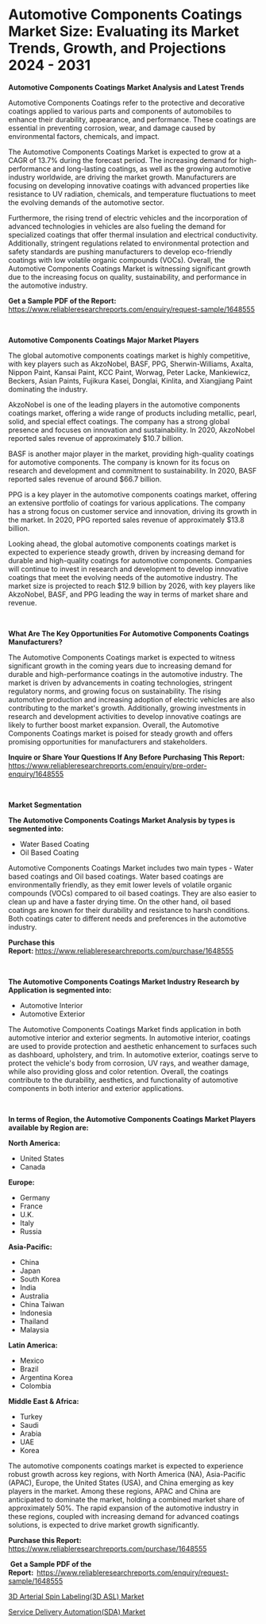 <p><h1>Automotive Components Coatings Market Size: Evaluating its Market Trends, Growth, and Projections 2024 - 2031</h1></p><p><strong>Automotive Components Coatings Market Analysis and Latest Trends</strong></p>
<p><p>Automotive Components Coatings refer to the protective and decorative coatings applied to various parts and components of automobiles to enhance their durability, appearance, and performance. These coatings are essential in preventing corrosion, wear, and damage caused by environmental factors, chemicals, and impact.</p><p>The Automotive Components Coatings Market is expected to grow at a CAGR of 13.7% during the forecast period. The increasing demand for high-performance and long-lasting coatings, as well as the growing automotive industry worldwide, are driving the market growth. Manufacturers are focusing on developing innovative coatings with advanced properties like resistance to UV radiation, chemicals, and temperature fluctuations to meet the evolving demands of the automotive sector.</p><p>Furthermore, the rising trend of electric vehicles and the incorporation of advanced technologies in vehicles are also fueling the demand for specialized coatings that offer thermal insulation and electrical conductivity. Additionally, stringent regulations related to environmental protection and safety standards are pushing manufacturers to develop eco-friendly coatings with low volatile organic compounds (VOCs). Overall, the Automotive Components Coatings Market is witnessing significant growth due to the increasing focus on quality, sustainability, and performance in the automotive industry.</p></p>
<p><strong>Get a Sample PDF of the Report:&nbsp;</strong> <a href="https://www.reliableresearchreports.com/enquiry/request-sample/1648555">https://www.reliableresearchreports.com/enquiry/request-sample/1648555</a></p>
<p>&nbsp;</p>
<p><strong>Automotive Components Coatings Major Market Players</strong></p>
<p><p>The global automotive components coatings market is highly competitive, with key players such as AkzoNobel, BASF, PPG, Sherwin-Williams, Axalta, Nippon Paint, Kansai Paint, KCC Paint, Worwag, Peter Lacke, Mankiewicz, Beckers, Asian Paints, Fujikura Kasei, Donglai, Kinlita, and Xiangjiang Paint dominating the industry.</p><p>AkzoNobel is one of the leading players in the automotive components coatings market, offering a wide range of products including metallic, pearl, solid, and special effect coatings. The company has a strong global presence and focuses on innovation and sustainability. In 2020, AkzoNobel reported sales revenue of approximately $10.7 billion.</p><p>BASF is another major player in the market, providing high-quality coatings for automotive components. The company is known for its focus on research and development and commitment to sustainability. In 2020, BASF reported sales revenue of around $66.7 billion.</p><p>PPG is a key player in the automotive components coatings market, offering an extensive portfolio of coatings for various applications. The company has a strong focus on customer service and innovation, driving its growth in the market. In 2020, PPG reported sales revenue of approximately $13.8 billion.</p><p>Looking ahead, the global automotive components coatings market is expected to experience steady growth, driven by increasing demand for durable and high-quality coatings for automotive components. Companies will continue to invest in research and development to develop innovative coatings that meet the evolving needs of the automotive industry. The market size is projected to reach $12.9 billion by 2026, with key players like AkzoNobel, BASF, and PPG leading the way in terms of market share and revenue.</p></p>
<p>&nbsp;</p>
<p><strong>What Are The Key Opportunities For Automotive Components Coatings Manufacturers?</strong></p>
<p><p>The Automotive Components Coatings market is expected to witness significant growth in the coming years due to increasing demand for durable and high-performance coatings in the automotive industry. The market is driven by advancements in coating technologies, stringent regulatory norms, and growing focus on sustainability. The rising automotive production and increasing adoption of electric vehicles are also contributing to the market's growth. Additionally, growing investments in research and development activities to develop innovative coatings are likely to further boost market expansion. Overall, the Automotive Components Coatings market is poised for steady growth and offers promising opportunities for manufacturers and stakeholders.</p></p>
<p><strong>Inquire or Share Your Questions If Any Before Purchasing This Report:</strong> <a href="https://www.reliableresearchreports.com/enquiry/pre-order-enquiry/1648555">https://www.reliableresearchreports.com/enquiry/pre-order-enquiry/1648555</a></p>
<p>&nbsp;</p>
<p><strong>Market Segmentation</strong></p>
<p><strong>The Automotive Components Coatings Market Analysis by types is segmented into:</strong></p>
<p><ul><li>Water Based Coating</li><li>Oil Based Coating</li></ul></p>
<p><p>Automotive Components Coatings Market includes two main types - Water based coatings and Oil based coatings. Water based coatings are environmentally friendly, as they emit lower levels of volatile organic compounds (VOCs) compared to oil based coatings. They are also easier to clean up and have a faster drying time. On the other hand, oil based coatings are known for their durability and resistance to harsh conditions. Both coatings cater to different needs and preferences in the automotive industry.</p></p>
<p><strong>Purchase this Report:&nbsp;</strong><a href="https://www.reliableresearchreports.com/purchase/1648555">https://www.reliableresearchreports.com/purchase/1648555</a></p>
<p>&nbsp;</p>
<p><strong>The Automotive Components Coatings Market Industry Research by Application is segmented into:</strong></p>
<p><ul><li>Automotive Interior</li><li>Automotive Exterior</li></ul></p>
<p><p>The Automotive Components Coatings Market finds application in both automotive interior and exterior segments. In automotive interior, coatings are used to provide protection and aesthetic enhancement to surfaces such as dashboard, upholstery, and trim. In automotive exterior, coatings serve to protect the vehicle's body from corrosion, UV rays, and weather damage, while also providing gloss and color retention. Overall, the coatings contribute to the durability, aesthetics, and functionality of automotive components in both interior and exterior applications.</p></p>
<p>&nbsp;</p>
<p><strong>In terms of Region, the Automotive Components Coatings Market Players available by Region are:</strong></p>
<p>
    <p> <strong> North America: </strong>
        <ul>
            <li>United States</li>
            <li>Canada</li>
        </ul>
        </p> 
    <p> <strong> Europe: </strong>
        <ul>
            <li>Germany</li>
            <li>France</li>
            <li>U.K.</li>
            <li>Italy</li>
            <li>Russia</li>
        </ul>
        </p> 
    <p> <strong> Asia-Pacific: </strong>
        <ul>
            <li>China</li>
            <li>Japan</li>
            <li>South Korea</li>
            <li>India</li>
            <li>Australia</li>
            <li>China Taiwan</li>
            <li>Indonesia</li>
            <li>Thailand</li>
            <li>Malaysia</li>
        </ul>
        </p> 
    <p> <strong> Latin America: </strong>
        <ul>
            <li>Mexico</li>
            <li>Brazil</li>
            <li>Argentina Korea</li>
            <li>Colombia</li>
        </ul>
        </p> 
    <p> <strong> Middle East & Africa: </strong>
        <ul>
            <li>Turkey</li>
            <li>Saudi</li>
            <li>Arabia</li>
            <li>UAE</li>
            <li>Korea</li>
        </ul>
    </p>
    </p>
<p><p>The automotive components coatings market is expected to experience robust growth across key regions, with North America (NA), Asia-Pacific (APAC), Europe, the United States (USA), and China emerging as key players in the market. Among these regions, APAC and China are anticipated to dominate the market, holding a combined market share of approximately 50%. The rapid expansion of the automotive industry in these regions, coupled with increasing demand for advanced coatings solutions, is expected to drive market growth significantly.</p></p>
<p><strong>Purchase this Report: </strong><a href="https://www.reliableresearchreports.com/purchase/1648555">https://www.reliableresearchreports.com/purchase/1648555</a></p>
<p>&nbsp;<strong>Get a Sample PDF of the Report:&nbsp;&nbsp;</strong><a href="https://www.reliableresearchreports.com/enquiry/request-sample/1648555">https://www.reliableresearchreports.com/enquiry/request-sample/1648555</a></p>
<p><strong></strong></p>
<p><p><a href="https://issuu.com/reportprime-2/docs/3d-arterial-spin-labeling3d-asl-market-size-2030.p">3D Arterial Spin Labeling(3D ASL) Market</a></p><p><a href="https://issuu.com/reportprime-2/docs/service-delivery-automationsda-market-size-2030.pp">Service Delivery Automation(SDA) Market</a></p></p>